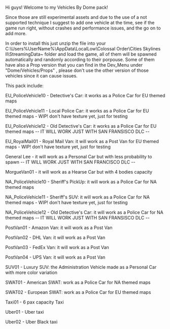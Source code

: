 Hi guys!
Welcome to my Vehicles By Dome pack!

Since those are still experimental assets and due to the use of a not supported technique I suggest to add one vehicle at the time, see if the game run right, without crashes and performance issues, and the go on to add more.

In order to install this just unzip the file into your C:\Users\%UserName%\AppData\LocalLow\Colossal Order\Cities Skylines II\StreamingData~ folder and load the game, all of them will be spawned automatically and randomly according to their porpouse.
Some of them have also a Prop version that you can find in the Dev_Menu under "Dome/Vehicles/Props" , please don't use the other version of those vehicles since it can cause issues.


This pack include:


EU_PoliceVehicle10 - Detective's Car: it works as a Police Car for EU themed maps

EU_PoliceVehicle11 - Local Police Car: it works as a Police Car for EU themed maps - WIP! don't have texture yet, just for testing

EU_PoliceVehicle12 - Old Detective's Car: it works as a Police Car for EU themed maps -- IT WILL WORK JUST WITH SAN FRANSISCO DLC --

EU_RoyalMail01 - Royal Mail Van: it will work as a Post Van for EU themed maps - WIP! don't have texture yet, just for testing

General Lee - it will work as a Personal Car but with less probability to spawn -- IT WILL WORK JUST WITH SAN FRANCISCO DLC --

MorgueVan01 - it will work as a Hearse Car but with 4 bodies capacity

NA_PoliceVehicle10 - Sheriff's PickUp: it will work as a Police Car for NA themed maps

NA_PoliceVehicle11 - Sheriff's SUV: it will work as a Police Car for NA themed maps - WIP! don't have texture yet, just for testing

NA_PoliceVehicle12 - Old Detective's Car: it will work as a Police Car for NA themed maps -- IT WILL WORK JUST WITH SAN FRANSISCO DLC --

PostVan01 - Amazon Van: it will work as a Post Van

PostVan02 - DHL Van: it will work as a Post Van

PostVan03 - FedEx Van: it will work as a Post Van

PostVan04 - UPS Van: it will work as a Post Van

SUV01 - Luxury SUV: the Administration Vehicle made as a Personal Car with more color variation

SWAT01 - American SWAT: work as a Police Car for NA themed maps

SWAT02 - European SWAT: work as a Police Car for EU themed maps

Taxi01 - 6 pax capacity Taxi

Uber01 - Uber taxi

Uber02 - Uber Black taxi


